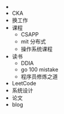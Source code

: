 -
- CKA
- 换工作
- 课程
	- CSAPP
	- mit 分布式
	- 操作系统课程
- 读书
	- DDIA
	- go 100 mistake
	- 程序员修炼之道
- LeetCode
- 系统设计
- 论文
- blog